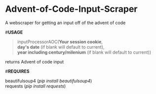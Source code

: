 # Advent-of-Code-Input-Scraper
A webscraper for getting an input off of the advent of code

#**USAGE**

> inputProcessorAOC(**Your session cookie**,  
>                   **day's date** (if blank will default to current),  
>                   **year including century/milenium** (if blank will default to current))  
> 
returns Advent of code input

#**REQUIRES**

beautifulsoup4 (*pip install beautifulsoup4*)  
requests (*pip install requests*)  
